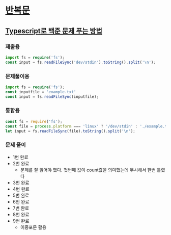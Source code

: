 
# [반복문](https://www.acmicpc.net/step/3)
## [Typescript로 백준 문제 푸는 방법](https://velog.io/@kgunwoo26/TypeScript%EB%A1%9C-%EB%B0%B1%EC%A4%80-%EB%AC%B8%EC%A0%9C-%ED%92%80%EA%B8%B0)

### 제출용
```typescript
import fs = require('fs');
const input = fs.readFileSync('dev/stdin').toString().split('\n');
```

### 문제풀이용
```typescript
import fs = require('fs');
const inputfile = 'example.txt'
const input = fs.readFileSync(inputfile);
```

### 통합용
```typescript
const fs = require('fs');
const file = process.platform === 'linux' ? '/dev/stdin' : './example.txt';
let input = fs.readFileSync(file).toString().split('\n');
```

### 문제 풀이
- 1번 완료
- 2번 완료
  - 문제를 잘 읽어야 했다. 첫번째 값이 count값을 의미했는데 무시해서 한번 틀렸다
- 3번 완료
- 4번 완료
- 5번 완료
- 6번 완료
- 7번 완료
- 8번 완료
- 9번 완료
  - 이중포문 활용